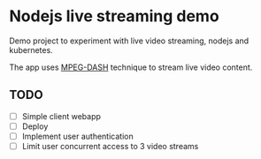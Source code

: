 # Nodejs live streaming demo

Demo project to experiment with live video streaming, nodejs and kubernetes.

The app uses [MPEG-DASH](https://en.wikipedia.org/wiki/Dynamic_Adaptive_Streaming_over_HTTP) technique to stream live video content.

## TODO

- [ ] Simple client webapp
- [ ] Deploy
- [ ] Implement user authentication
- [ ] Limit user concurrent access to 3 video streams
